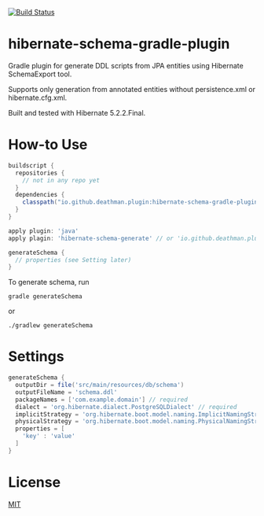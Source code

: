 [![Build Status](https://travis-ci.org/deathman92/hibernate-schema-gradle-plugin.svg?branch=master)](https://travis-ci.org/deathman92/hibernate-schema-gradle-plugin)

# hibernate-schema-gradle-plugin
Gradle plugin for generate DDL scripts from JPA entities using Hibernate SchemaExport tool.

Supports only generation from annotated entities without persistence.xml or hibernate.cfg.xml.

Built and tested with Hibernate 5.2.2.Final.

# How-to Use
```groovy
buildscript {
  repositories {
    // not in any repo yet
  }
  dependencies {
    classpath("io.github.deathman.plugin:hibernate-schema-gradle-plugin:+")
  }
}

apply plugin: 'java'
apply plagin: 'hibernate-schema-generate' // or 'io.github.deathman.plugin.hibernate-schema-generate'

generateSchema {
  // properties (see Setting later)
}
```
To generate schema, run
```
gradle generateSchema
```
or
```
./gradlew generateSchema
```
# Settings
```groovy
generateSchema {
  outputDir = file('src/main/resources/db/schema')
  outputFileName = 'schema.ddl'
  packageNames = ['com.example.domain'] // required
  dialect = 'org.hibernate.dialect.PostgreSQLDialect' // required
  implicitStrategy = 'org.hibernate.boot.model.naming.ImplicitNamingStrategyJpaCompliantImpl'
  physicalStrategy = 'org.hibernate.boot.model.naming.PhysicalNamingStrategyStandardImpl'
  properties = [
    'key' : 'value'
  ]
}
```
# License
[MIT](/LICENSE.md)
